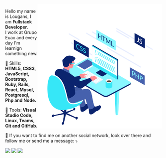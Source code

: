 <img src="https://raw.githubusercontent.com/lougansjs/Lougans/main/39998-web-development.gif" min-width="400px" max-width="400px" width="400px" align="right" alt="Coding">

<p align="left"> 
  Hello my name is Lougans, I am <strong>Fullstack Developer</strong>.<br>
  I work at Grupo Euax and every day I'm learnign something new.
</p>

<p align="left">
 🚀 Skills: <strong>HTML5, CSS3, JavaScript, Bootstrap, Ruby, Rails, React, Mysql, Postgresql, Php and Node.</strong>
</p>

<p align="left">
  🧰 Tools: <strong>Visual Studio Code, Linux, Teams, Git and GitHub.</strong>
</p>

<p align="left">
  💌 If you want to find me on another social network, look over there and follow me or send me a message: ⤵️
</p>

<p align="left">
  <a href="https://www.instagram.com/lougans.js/" alt="Instagram">
  <img src="https://img.shields.io/badge/-Instagram-DF0174?style=for-the-badge&logo=instagram&logoColor=white&link=https://www.instagram.com/lougans.js/"/></a>
  
  <a href="https://www.linkedin.com/in/lougansdematos" alt="Linkedin">
  <img src="https://img.shields.io/badge/-Linkedin-0e76a8?style=for-the-badge&logo=Linkedin&logoColor=white&link=https://www.linkedin.com/in/lougansdematos" /></a>

  <a href="https://www.facebook.com/lougans.dematos/" alt="Facebook">
  <img src="https://img.shields.io/badge/-Facebook-3b5998?style=for-the-badge&logo=facebook&logoColor=white&link=https://www.facebook.com/lougans.dematos/"/></a>
</p>  
